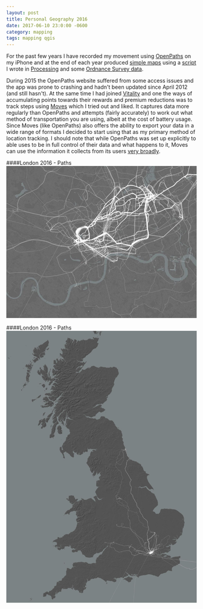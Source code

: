 ```yaml
---
layout: post
title: Personal Geography 2016
date: 2017-06-10 23:0:00 -0600
category: mapping
tags: mapping qgis
---
```


For the past few years I have recorded my movement using [OpenPaths](https://openpaths.cc/) on my iPhone and at the end of each year produced [simple maps](https://flic.kr/s/aHsjDQ3qje) using a [script](https://gist.github.com/thomascorrie/9378502/) I wrote in [Processing](https://processing.org/) and some [Ordnance Survey data](https://www.ordnancesurvey.co.uk/business-and-government/products/opendata-products.html/).

During 2015 the OpenPaths website suffered from some access issues and the app was prone to crashing and hadn't been updated since April 2012 (and still hasn't). At the same time I had joined [Vitality](https://www.vitality.co.uk/) and one the ways of accumulating points towards their rewards and premium reductions was to track steps using [Moves](https://www.moves-app.com/) which I tried out and liked. It captures data more regularly than OpenPaths and attempts (fairly accurately) to work out what method of transportation you are using, albeit at the cost of battery usage. Since Moves (like OpenPaths) also offers the ability to export your data in a wide range of formats I decided to start using that as my primary method of location tracking. I should note that while OpenPaths was set up explicitly to able uses to be in full control of their data and what happens to it, Moves can use the information it collects from its users [very broadly](https://www.moves-app.com/privacy/).


####London 2016 - Paths
![London 2016](/images/London_Lines_01.jpeg)

####London 2016 - Paths
![London 2016](/images/Britain_02.jpeg)

